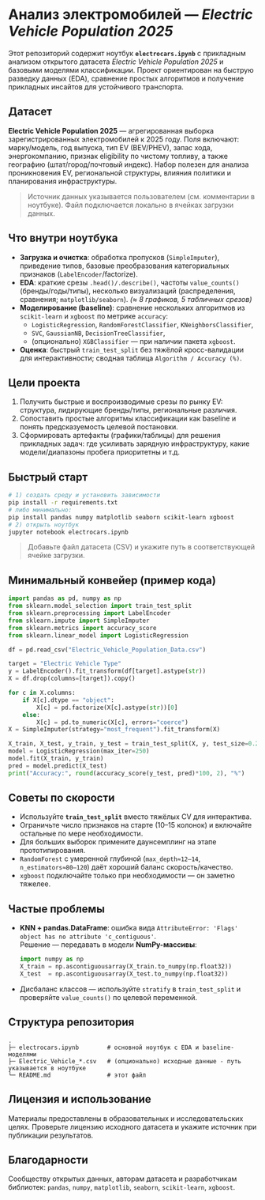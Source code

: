 # Анализ электромобилей — *Electric Vehicle Population 2025*

Этот репозиторий содержит ноутбук **`electrocars.ipynb`** с прикладным анализом открытого датасета *Electric Vehicle Population 2025* и базовыми моделями классификации. Проект ориентирован на быструю разведку данных (EDA), сравнение простых алгоритмов и получение прикладных инсайтов для устойчивого транспорта.

## Датасет
**Electric Vehicle Population 2025** — агрегированная выборка зарегистрированных электромобилей к 2025 году. Поля включают: марку/модель, год выпуска, тип EV (BEV/PHEV), запас хода, энергокомпанию, признак eligibility по чистому топливу, а также географию (штат/город/почтовый индекс). Набор полезен для анализа проникновения EV, региональной структуры, влияния политики и планирования инфраструктуры.

> Источник данных указывается пользователем (см. комментарии в ноутбуке). Файл подключается локально в ячейках загрузки данных.

## Что внутри ноутбука
- **Загрузка и очистка**: обработка пропусков (`SimpleImputer`), приведение типов, базовые преобразования категориальных признаков (`LabelEncoder`/factorize).
- **EDA**: краткие срезы `.head()/.describe()`, частоты `value_counts()` (бренды/годы/типы), несколько визуализаций (распределения, сравнения; `matplotlib/seaborn`). *(≈ 8 графиков, 5 табличных срезов)*
- **Моделирование (baseline)**: сравнение нескольких алгоритмов из `scikit-learn` и `xgboost` по метрике `accuracy`:
  - `LogisticRegression`, `RandomForestClassifier`, `KNeighborsClassifier`,
  - `SVC`, `GaussianNB`, `DecisionTreeClassifier`,
  - (опционально) `XGBClassifier` — при наличии пакета `xgboost`.
- **Оценка**: быстрый `train_test_split` без тяжёлой кросс-валидации для интерактивности; сводная таблица `Algorithm / Accuracy (%)`.

## Цели проекта
1. Получить быстрые и воспроизводимые срезы по рынку EV: структура, лидирующие бренды/типы, региональные различия.
2. Сопоставить простые алгоритмы классификации как baseline и понять предсказуемость целевой постановки.
3. Сформировать артефакты (графики/таблицы) для решения прикладных задач: где усиливать зарядную инфраструктуру, какие модели/диапазоны пробега приоритетны и т.д.

## Быстрый старт
```bash
# 1) создать среду и установить зависимости
pip install -r requirements.txt
# либо минимально:
pip install pandas numpy matplotlib seaborn scikit-learn xgboost
# 2) открыть ноутбук
jupyter notebook electrocars.ipynb
```

> Добавьте файл датасета (CSV) и укажите путь в соответствующей ячейке загрузки.

## Минимальный конвейер (пример кода)
```python
import pandas as pd, numpy as np
from sklearn.model_selection import train_test_split
from sklearn.preprocessing import LabelEncoder
from sklearn.impute import SimpleImputer
from sklearn.metrics import accuracy_score
from sklearn.linear_model import LogisticRegression

df = pd.read_csv("Electric_Vehicle_Population_Data.csv")

target = "Electric Vehicle Type"
y = LabelEncoder().fit_transform(df[target].astype(str))
X = df.drop(columns=[target]).copy()

for c in X.columns:
    if X[c].dtype == "object":
        X[c] = pd.factorize(X[c].astype(str))[0]
    else:
        X[c] = pd.to_numeric(X[c], errors="coerce")
X = SimpleImputer(strategy="most_frequent").fit_transform(X)

X_train, X_test, y_train, y_test = train_test_split(X, y, test_size=0.2, random_state=42, stratify=y)
model = LogisticRegression(max_iter=250)
model.fit(X_train, y_train)
pred = model.predict(X_test)
print("Accuracy:", round(accuracy_score(y_test, pred)*100, 2), "%")
```

## Советы по скорости
- Используйте **`train_test_split`** вместо тяжёлых CV для интерактива.
- Ограничьте число признаков на старте (10–15 колонок) и включайте остальные по мере необходимости.
- Для больших выборок примените даунсемплинг на этапе прототипирования.
- `RandomForest` с умеренной глубиной (`max_depth≈12–14`, `n_estimators≈80–120`) даёт хороший баланс скорость/качество.
- `xgboost` подключайте только при необходимости — он заметно тяжелее.

## Частые проблемы
- **KNN + pandas.DataFrame**: ошибка вида `AttributeError: 'Flags' object has no attribute 'c_contiguous'`.\
  Решение — передавать в модели **NumPy-массивы**:
  ```python
  import numpy as np
  X_train = np.ascontiguousarray(X_train.to_numpy(np.float32))
  X_test  = np.ascontiguousarray(X_test.to_numpy(np.float32))
  ```
- Дисбаланс классов — используйте `stratify` в `train_test_split` и проверяйте `value_counts()` по целевой переменной.

## Структура репозитория
```
.
├─ electrocars.ipynb        # основной ноутбук с EDA и baseline-моделями
├─ Electric_Vehicle_*.csv   # (опционально) исходные данные - путь указывается в ноутбуке
└─ README.md                # этот файл
```

## Лицензия и использование
Материалы предоставлены в образовательных и исследовательских целях. Проверьте лицензию исходного датасета и укажите источник при публикации результатов.

## Благодарности
Сообществу открытых данных, авторам датасета и разработчикам библиотек: `pandas`, `numpy`, `matplotlib`, `seaborn`, `scikit-learn`, `xgboost`.
